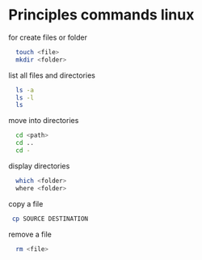# Principles commands linux

for create files or folder

```bash
  touch <file>
  mkdir <folder>
```

list all files and directories

```bash
  ls -a
  ls -l
  ls
```

move into directories

```bash
  cd <path>
  cd ..
  cd -
```

display directories

```bash
  which <folder>
  where <folder>
```

copy a file

```bash
 cp SOURCE DESTINATION
```

remove a file

```bash
  rm <file>
```
